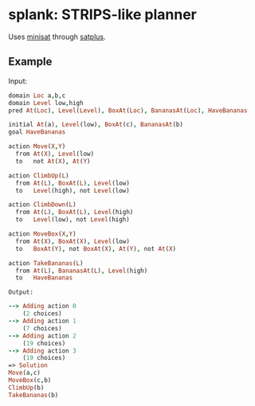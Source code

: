 # splank: STRIPS-like planner

Uses [minisat](http://minisat.se) through [satplus](https://github.com/koengit/satplus).

## Example

Input:

```prolog
domain Loc a,b,c
domain Level low,high
pred At(Loc), Level(Level), BoxAt(Loc), BananasAt(Loc), HaveBananas

initial At(a), Level(low), BoxAt(c), BananasAt(b)
goal HaveBananas

action Move(X,Y)
  from At(X), Level(low)
  to   not At(X), At(Y)

action ClimbUp(L)
  from At(L), BoxAt(L), Level(low)
  to   Level(high), not Level(low)

action ClimbDown(L)
  from At(L), BoxAt(L), Level(high)
  to   Level(low), not Level(high)

action MoveBox(X,Y)
  from At(X), BoxAt(X), Level(low)
  to   BoxAt(Y), not BoxAt(X), At(Y), not At(X)

action TakeBananas(L)
  from At(L), BananasAt(L), Level(high)
  to   HaveBananas
```

	Output:
```prolog
--> Adding action 0
    (2 choices)
--> Adding action 1
    (7 choices)
--> Adding action 2
    (19 choices)
--> Adding action 3
    (19 choices)
=> Solution
Move(a,c)
MoveBox(c,b)
ClimbUp(b)
TakeBananas(b)
```
